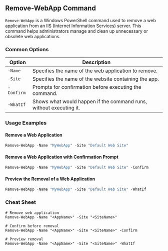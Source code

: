 ## Remove-WebApp Command

`Remove-WebApp` is a Windows PowerShell command used to remove a web application from an IIS (Internet Information Services) server. This command helps administrators manage and clean up unnecessary or obsolete web applications.

### Common Options

| Option              | Description                                               |
|---------------------|-----------------------------------------------------------|
| `-Name`             | Specifies the name of the web application to remove.      |
| `-Site`             | Specifies the name of the website containing the app.     |
| `-Confirm`          | Prompts for confirmation before executing the command.    |
| `-WhatIf`           | Shows what would happen if the command runs, without executing it.|

### Usage Examples

#### Remove a Web Application

```powershell
Remove-WebApp -Name "MyWebApp" -Site "Default Web Site"
```

#### Remove a Web Application with Confirmation Prompt

```powershell
Remove-WebApp -Name "MyWebApp" -Site "Default Web Site" -Confirm
```

#### Preview the Removal of a Web Application

```powershell
Remove-WebApp -Name "MyWebApp" -Site "Default Web Site" -WhatIf
```

### Cheat Sheet

```plaintext
# Remove web application
Remove-WebApp -Name "<AppName>" -Site "<SiteName>"

# Confirm before removal
Remove-WebApp -Name "<AppName>" -Site "<SiteName>" -Confirm

# Preview removal
Remove-WebApp -Name "<AppName>" -Site "<SiteName>" -WhatIf
```
